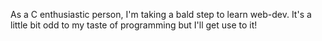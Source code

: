 As a C enthusiastic person, I'm taking a bald step to learn web-dev.
It's a little bit odd to my taste of programming but I'll get use to it!